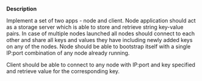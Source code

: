 **Description**

Implement a set of two apps - node and client. 
Node application should act as a storage server which is able to store and retrieve string key-value pairs. In case of multiple nodes launched all nodes should connect to each other and share all keys and values they have including newly added keys on any of the nodes. Node should be able to bootstrap itself with a single IP:port combination of any node already running. 

Client should be able to connect to any node with IP:port and key specified and retrieve value for the corresponding key.
